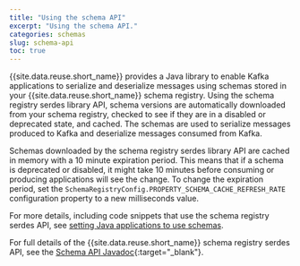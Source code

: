 ```yaml
---
title: "Using the schema API"
excerpt: "Using the schema API."
categories: schemas
slug: schema-api
toc: true
---
```


{{site.data.reuse.short_name}} provides a Java library to enable Kafka applications to serialize and deserialize messages using schemas stored in your {{site.data.reuse.short_name}} schema registry. Using the schema registry serdes library API, schema versions are automatically downloaded from your schema registry, checked to see if they are in a disabled or deprecated state, and cached. The schemas are used to serialize messages produced to Kafka and deserialize messages consumed from Kafka.

Schemas downloaded by the schema registry serdes library API are cached in memory with a 10 minute expiration period. This means that if a schema is deprecated or disabled, it might take 10 minutes before consuming or producing applications will see the change. To change the expiration period, set the `SchemaRegistryConfig.PROPERTY_SCHEMA_CACHE_REFRESH_RATE` configuration property to a new milliseconds value.

For more details, including code snippets that use the schema registry serdes API, see [setting Java applications to use schemas](../setting-java-apps).

For full details of the {{site.data.reuse.short_name}} schema registry serdes API, see the [Schema API Javadoc](../../../schema-api/){:target="_blank"}.
